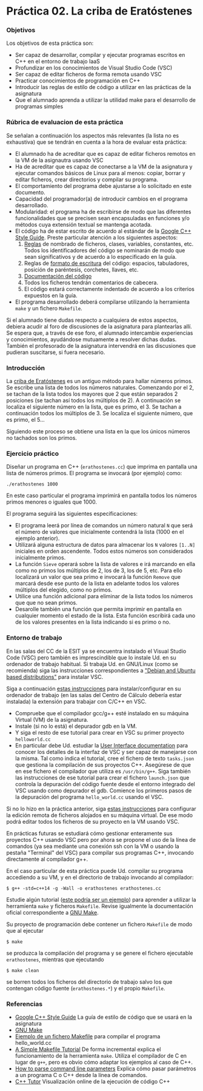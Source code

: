 # Práctica 02. La criba de Eratóstenes

### Objetivos
Los objetivos de esta práctica son: 

* Ser capaz de desarrollar, compilar y ejecutar programas escritos en C++ en el entorno de trabajo IaaS
* Profundizar en los conocimientos de Visual Studio Code (VSC)
* Ser capaz de editar ficheros de forma remota usando VSC
* Practicar conocimientos de programación en C++
* Introducir las reglas de estilo de código a utilizar en las prácticas de la asignatura
* Que el alumnado aprenda a utilizar la utilidad make para el desarrollo de programas simples

### Rúbrica de evaluacion de esta práctica
Se señalan a continuación los aspectos más relevantes (la lista no es exhaustiva)
que se tendrán en cuenta a la hora de evaluar esta práctica:

* El alumnado ha de acreditar que es capaz de editar ficheros remotos en la VM de la asignautra usando VSC
* Ha de acreditar que es capaz de conectarse a la VM de la asignatura y ejecutar comandos
básicos de Linux para al menos: copiar, borrar y editar ficheros, crear directorios y compilar su programa.
* El comportamiento del programa debe ajustarse a lo solicitado en este documento.
* Capacidad del programador(a) de introducir cambios en el programa desarrollado.
* Modularidad: el programa ha de escribirse de modo que las diferentes funcionalidades
que se precisen sean encapsuladas en funciones y/o métodos cuya extensión textual se mantenga acotada.
* El código ha de estar escrito de acuerdo al estándar de la [Google C++ Style Guide](https://google.github.io/styleguide/cppguide.html).
Preste particular atención a los siguientes aspectos:
    1. [Reglas](https://google.github.io/styleguide/cppguide.html#Naming) de nombrado de ficheros, clases, variables, constantes, etc. 
       Todos los identificadores del código se nominarán de modo que sean significativos y de acuerdo a lo especificado en la guía.
    2. Reglas de [formato de escritura](https://google.github.io/styleguide/cppguide.html#Formatting) del código: espacios, tabuladores, posición de paréntesis, corchetes, llaves, etc.
    3. [Documentación del código](https://google.github.io/styleguide/cppguide.html#Comments)
    4. Todos los ficheros tendrán comentarios de cabecera.
    5. El código estará correctamente indentado de acuerdo a los criterios expuestos en la guía.
* El programa desarrollado deberá compilarse utilizando la herramienta `make` y un fichero `Makefile`.

Si el alumnado tiene dudas respecto a cualquiera de estos aspectos, debiera acudir al
foro de discusiones de la asignatura para plantearlas allı́. 
Se espera que, a través de ese foro, el alumnado intercambie experiencias y conocimientos, ayudándose mutuamente
a resolver dichas dudas. 
También el profesorado de la asignatura intervendrá en las discusiones que pudieran suscitarse, si fuera necesario.
    
### Introducción
La [criba de Eratóstenes](https://en.wikipedia.org/wiki/Sieve_of_Eratosthenes) es un antiguo método para hallar números primos. 
Se escribe una lista de todos los números naturales. 
Comenzando por el 2, se tachan de la lista todos los mayores que 2 que están separados 2 posiciones (se tachan así todos los múltiplos de 2). 
A continuación se localiza el siguiente número en la lista, que es primo, el 3. 
Se tachan a continuación todos los múltiplos de 3. 
Se localiza el siguiente número, que es primo, el 5...

Siguiendo este proceso se obtiene una lista en la que los únicos números no tachados son los primos.

### Ejercicio práctico
Diseñar un programa en C++ (`erathostenes.cc`) que imprima en pantalla una lista de números primos.
El programa se invocará (por ejemplo) como:

`./erathostenes 1000`

En este caso particular el programa imprimirá en pantalla todos los números primos menores o iguales que 1000.

El programa seguirá las siguientes especificaciones:

* El programa leerá por línea de comandos un número natural `N` que será el número de valores que inicialmente
  contendrá la lista (1000 en el ejemplo anterior).
* Utilizará alguna estructura de datos para almacenar los `N` valores `[1..N]` iniciales en orden ascendente. 
  Todos estos números son considerados inicialmente primos.
* La función `Sieve` operará sobre la lista de valores e irá marcando en ella como no primos los múltiplos de
  2, los de 3, los de 5, etc. 
	Para ello localizará un valor que sea primo e invocará la función `Remove` que marcará desde ese punto de
	la lista en adelante todos los valores múltiplos del elegido, como no primos.
* Utilice una función adicional para eliminar de la lista todos los números que que no sean primos.
* Desarolle también una función que permita imprimir en pantalla en cualquier momento el estado de la lista. 
  Esta función escribirá cada uno de los valores presentes en la lista indicando si es primo o no.

### Entorno de trabajo
En las salas del CC de la ESIT ya se encuentra instalado el Visual Studio Code (VSC) pero también es 
imprescindible que lo instale Ud. en su ordenador de trabajo habitual.
Si trabaja Ud. en GNU/Linux (como se recomienda) siga las instrucciones correspondientes a
["Debian and Ubuntu based distributions"](https://code.visualstudio.com/docs/setup/linux#_debian-and-ubuntu-based-distributions) para instalar VSC.

Siga a continuación 
[estas instrucciones](https://code.visualstudio.com/docs/cpp/config-linux)
para instalar/configurar en su ordenador de trabajo (en las salas del Centro de Cálculo debería estar instalada) la extensión para trabajar con C/C++ en VSC.
* Compruebe que el compilador gcc/g++ esté instalado en su máquina Virtual (VM) de la asignatura.
* Instale (si no lo está) el depurador gdb en la VM.
* Y siga el resto de ese tutorial para crear en VSC su primer proyecto `helloworld.cc`
* En particular debe Ud. estudiar la
[User Interface documentation](https://code.visualstudio.com/docs/getstarted/userinterface)
para conocer los detalles de la interfaz de VSC y ser capaz de manejarse con la misma.
Tal como indica el tutorial, cree el fichero de texto `tasks.json` que gestiona la compilación de sus proyectos C++.
Asegúrese de que en ese fichero el compilador que utiliza es `/usr/bin/g++`.
Siga también las instrucciones de ese tutorial para crear el fichero `launch.json` que controla la depuración del código fuente desde el entorno integrado del VSC usando como depurador el gdb.
Comience los primeros pasos de la depuración del programa `hello_world.cc` usando el VSC.

Si no lo hizo en la práctica anterior, siga 
[estas instrucciones](https://code.visualstudio.com/docs/remote/ssh)
para configurar la edición remota de ficheros alojados en su máquina virtual.
De ese modo podrá editar todos los ficheros de su proyecto en la VM usando VSC.

En prácticas futuras se estudiará cómo gestionar enteramente sus proyectos C++ usando VSC pero por ahora se propone el uso de la línea de comandos
(ya sea mediante una conexión ssh con la VM o usando la pestaña "Terminal" del VSC) para compilar
sus programas C++, invocando directamente al compilador g++.

En el caso particular de esta práctica puede Ud. compilar su programa accediendo a su VM, y en el directorio
de trabajo invocando al compilador:

`$ g++ -std=c++14 -g -Wall -o erathostenes erathostenes.cc`

Estudie algún tutorial ([este podría ser un ejemplo](https://cs.colby.edu/maxwell/courses/tutorials/maketutor/)) para aprender a utilizar
la herramienta `make` y ficheros `Makefile`.
Revise igualmente la documentación oficial correspondiente a [GNU Make](https://www.gnu.org/software/make/).

Su proyecto de programación debe contener un fichero `Makefile` de modo que al ejecutar

`$ make`

se produzca la compilación del programa y se genere el fichero ejecutable `erathostenes`, mientras que
ejecutando

`$ make clean`

se borren todos los ficheros del directorio de trabajo salvo los que contengan código fuente
(`erathostenes.*`) y el propio `Makefile`.

### Referencias
* [Google C++ Style Guide](https://google.github.io/styleguide/cppguide.html) La guía de estilo de código que
  se usará en la asignatura
* [GNU Make](https://www.gnu.org/software/make/)
* [Ejemplo de un fichero Makefile](https://github.com/fsande/IB-class-code-examples/blob/master/IntroductionToC%2B%2B/Makefile) para compilar el programa hello_world.cc
* [A Simple Makefile Tutorial](https://cs.colby.edu/maxwell/courses/tutorials/maketutor/) De forma incremental
  explica el funcionamiento de la herramienta `make`. Utiliza el compilador de C en lugar de `g++`, pero es
	obvio cómo adaptar los ejemplos al caso de C++.
* [How to parse command line parameters](http://www.cplusplus.com/articles/DEN36Up4/) Explica cómo pasar parámetros a un programa C o C++ desde la línea de comandos.
* [C++ Tutor](http://pythontutor.com/cpp.html#mode=display) Visualización online de la ejecución de código C++
